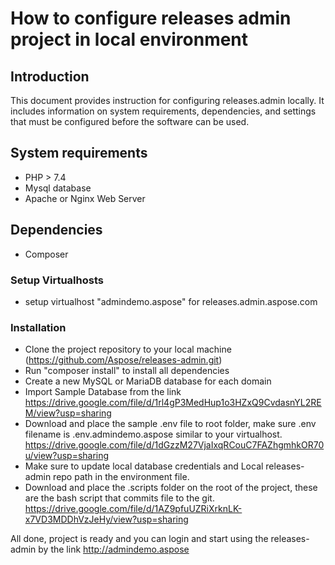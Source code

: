 
# How to configure releases admin project in local environment

## Introduction

This document provides instruction for configuring releases.admin locally. It includes information on system requirements, dependencies, and settings that must be configured before the software can be used.

## System requirements
- PHP > 7.4
- Mysql database
- Apache or Nginx Web Server

## Dependencies
- Composer

### Setup Virtualhosts
- setup virtualhost "admindemo.aspose" for releases.admin.aspose.com

### Installation
- Clone the project repository to your local machine (https://github.com/Aspose/releases-admin.git)
- Run "composer install" to install all dependencies
- Create a new MySQL or MariaDB database for each domain
- Import Sample Database from the link https://drive.google.com/file/d/1rl4gP3MedHup1o3HZxQ9CvdasnYL2REM/view?usp=sharing
- Download and place the sample .env file to root folder, make sure .env filename is .env.admindemo.aspose similar to your virtualhost. https://drive.google.com/file/d/1dGzzM27VjaIxqRCouC7FAZhgmhkOR70u/view?usp=sharing
- Make sure to update local database credentials and Local releases-admin repo path in the environment file.
- Download and place the .scripts folder on the root of the project, these are the bash script that commits file to the git. https://drive.google.com/file/d/1AZ9pfuUZRiXrknLK-x7VD3MDDhVzJeHy/view?usp=sharing

All done, project is ready and you can login and start using the releases-admin by the link http://admindemo.aspose
